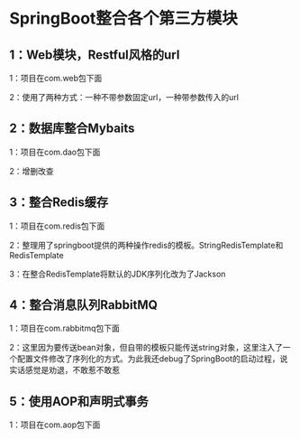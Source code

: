 # SpringBoot整合各个第三方模块

## 1：Web模块，Restful风格的url

1：项目在com.web包下面

2：使用了两种方式：一种不带参数固定url，一种带参数传入的url

## 2：数据库整合Mybaits

1：项目在com.dao包下面

2：增删改查

## 3：整合Redis缓存

1：项目在com.redis包下面

2：整理用了springboot提供的两种操作redis的模板。StringRedisTemplate和RedisTemplate

3：在整合RedisTemplate将默认的JDK序列化改为了Jackson

## 4：整合消息队列RabbitMQ

1：项目在com.rabbitmq包下面

2：这里因为要传送bean对象，但自带的模板只能传送string对象，这里注入了一个配置文件修改了序列化的方式。为此我还debug了SpringBoot的启动过程，说实话感觉是劝退，不敢惹不敢惹

## 5：使用AOP和声明式事务

1：项目在com.aop包下面